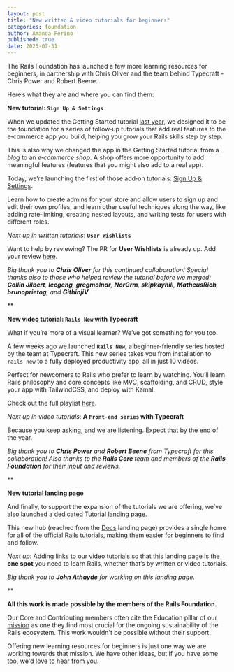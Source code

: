 ```yaml
---
layout: post
title: "New written & video tutorials for beginners"
categories: foundation
author: Amanda Perino
published: true
date: 2025-07-31
---
```


The Rails Foundation has launched a few more learning resources for beginners, in partnership with Chris Oliver and the team behind Typecraft - Chris Power and Robert Beene.

Here’s what they are and where you can find them:

**New tutorial: `Sign Up & Settings`**

When we updated the Getting Started tutorial <a href="https://rubyonrails.org/2024/12/13/learn-Rails-8-tutorial-and-unpacked-videos">last year</a>, we designed it to be the foundation for a series of follow‑up tutorials that add real features to the e‑commerce app you build, helping you grow your Rails skills step by step.

This is also why we changed the app in the Getting Started tutorial from a _blog_ to an _e‑commerce shop_. A shop offers more opportunity to add meaningful features (features that you might also add to a real app).

Today, we’re launching the first of those add‑on tutorials: <a href="https://edgeguides.rubyonrails.org/sign_up_and_settings.html">Sign Up & Settings</a>. 

Learn how to create admins for your store and allow users to sign up and edit their own profiles, and learn other useful techniques along the way, like adding rate‑limiting, creating nested layouts, and writing tests for users with different roles.

_Next up in written tutorials_: **`User Wishlists`**

Want to help by reviewing? The PR for **User Wishlists** is already up. Add your review <a href="https://github.com/rails/rails/pull/55428">here</a>.

_Big thank you to **Chris Oliver** for this continued collaboration! Special thanks also to those who helped review the tutorial before we merged: **Collin Jilbert**, **leegeng**, **gregmolnar**, **NorGrm**, **skipkayhil**l, **MatheusRich**, **brunoprietog**, and **GithinjiV**._

**

**New video tutorial: `Rails New` with Typecraft**

What if you’re more of a visual learner? We’ve got something for you too. 

A few weeks ago we launched **`Rails New`**, a beginner-friendly series hosted by the team at Typecraft. This new series takes you from installation to `rails new` to a fully deployed productivity app, all in just 10 videos. 

Perfect for newcomers to Rails who prefer to learn by watching. You’ll learn Rails philosophy and core concepts like MVC, scaffolding, and CRUD, style your app with TailwindCSS, and deploy with Kamal. 

Check out the full playlist <a href="https://www.youtube.com/playlist?list=PLHFP2OPUpCeZcPutT9yn4-e0bMmrn5Gd1">here</a>.

_Next up in video tutorials_: **A `Front-end series` with Typecraft**

Because you keep asking, and we are listening. Expect that by the end of the year.

_Big thank you to **Chris Power** and **Robert Beene** from Typecraft for this collaboration! Also thanks to the **Rails Core** team and members of the **Rails Foundation** for their input and reviews._ 

**

**New tutorial landing page**

And finally, to support the expansion of the tutorials we are offering, we’ve also launched a dedicated <a href="https://rubyonrails.org/docs/tutorials">Tutorial landing page</a>. 

This new hub (reached from the [Docs](/docs) landing page) provides a single home for all of the official Rails tutorials, making them easier for beginners to find and follow. 

_Next up_: Adding links to our video tutorials so that this landing page is the **one spot** you need to learn Rails, whether that’s by written or video tutorials.

_Big thank you to **John Athayde** for working on this landing page._

**

**All this work is made possible by the members of the Rails Foundation.**

Our Core and Contributing members often cite the Education pillar of our [mission](/foundation) as one they find most crucial for the ongoing sustainability of the Rails ecosystem. This work wouldn't be possible without their support. 

Offering new learning resources for beginners is just one way we are working towards that mission. We have other ideas, but if you have some too, <a href="https://app.todohelpers.com/forms/4758b5b0-d6f9-4f41-8041-992cc9b748fb">we'd love to hear from you</a>.


